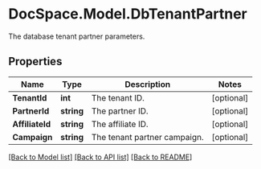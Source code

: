 # DocSpace.Model.DbTenantPartner
The database tenant partner parameters.

## Properties

Name | Type | Description | Notes
------------ | ------------- | ------------- | -------------
**TenantId** | **int** | The tenant ID. | [optional] 
**PartnerId** | **string** | The partner ID. | [optional] 
**AffiliateId** | **string** | The affiliate ID. | [optional] 
**Campaign** | **string** | The tenant partner campaign. | [optional] 

[[Back to Model list]](../README.md#documentation-for-models) [[Back to API list]](../README.md#documentation-for-api-endpoints) [[Back to README]](../README.md)

